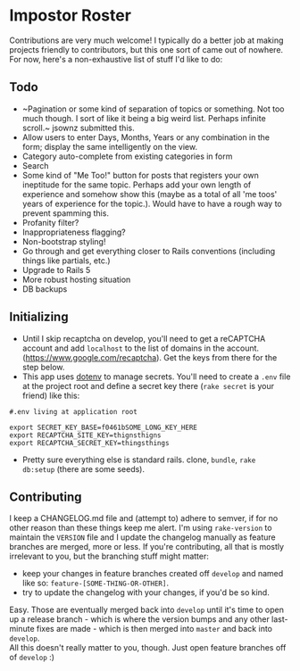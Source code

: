 # Impostor Roster

Contributions are very much welcome! I typically do a better job at making
projects friendly to contributors, but this one sort of came out of nowhere.
For now, here's a non-exhaustive list of stuff I'd like to do:

## Todo

- ~Pagination or some kind of separation of topics or something. Not too much
  though. I sort of like it being a big weird list. Perhaps infinite scroll.~ jsownz submitted this.
- Allow users to enter Days, Months, Years or any combination in the form;
  display the same intelligently on the view.
- Category auto-complete from existing categories in form
- Search
- Some kind of "Me Too!" button for posts that registers your own ineptitude
  for the same topic. Perhaps add your own length of experience and somehow
    show this (maybe as a total of all 'me toos' years of experience for the
    topic.). Would have to have a rough way to prevent spamming this.
- Profanity filter?
- Inappropriateness flagging?
- Non-bootstrap styling!
- Go through and get everything closer to Rails conventions (including things
  like partials, etc.)
- Upgrade to Rails 5
- More robust hosting situation
- DB backups

## Initializing

- Until I skip recaptcha on develop, you'll need to get a reCAPTCHA account and add `localhost` to the list of domains in the account. (https://www.google.com/recaptcha). Get the keys from there for the step below.
- This app uses [dotenv](https://github.com/bkeepers/dotenv) to manage secrets.
  You'll need to create a `.env` file at the project root and define a secret
  key there (`rake secret` is your friend) like this:

```
#.env living at application root

export SECRET_KEY_BASE=f0461bSOME_LONG_KEY_HERE
export RECAPTCHA_SITE_KEY=thignsthigns
export RECAPTCHA_SECRET_KEY=thingsthings
```

- Pretty sure everything else is standard rails. clone, `bundle`, `rake db:setup` (there are some seeds).

## Contributing

I keep a CHANGELOG.md file and (attempt to) adhere to semver, if for no other reason than these things keep me alert. I'm using `rake-version` to maintain the `VERSION` file and I update the changelog manually as feature branches are merged, more or less. If you're contributing, all that is mostly irrelevant to you, but the branching stuff might matter:

- keep your changes in feature branches created off `develop` and named like so: `feature-[SOME-THING-OR-OTHER]`.
- try to update the changelog with your changes, if you'd be so kind.

Easy. Those are eventually merged back into `develop` until it's time to open up a release branch - which is where the version bumps and any other last-minute fixes are made - which is then merged into `master` and back into `develop`.  
All this doesn't really matter to you, though. Just open feature branches off of `develop` :)

